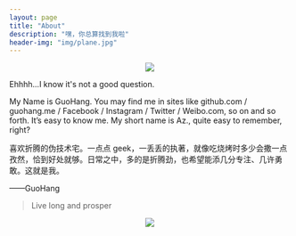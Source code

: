 ```yaml
---
layout: page
title: "About"
description: "嘿，你总算找到我啦"
header-img: "img/plane.jpg"
---
```


<center>
    <p><img src="ftp://chinaguohang.cn/img/Zero.png" align="center"></p>
</center>

Ehhhh...I know it's not a good question.

My Name is GuoHang. You may find me in sites like github.com / guohang.me / Facebook / Instagram / Twitter / Weibo.com, so on and so forth. It’s easy to know me. My short name is Az., quite easy to remember, right?

喜欢折腾的伪技术宅。一点点 geek，一丢丢的执著，就像吃烧烤时多少会撒一点孜然，恰到好处就够。日常之中，多的是折腾劲，也希望能添几分专注、几许勇敢。这就是我。

——GuoHang


> Live long and prosper

<center>
    <p><img src="ftp://chinaguohang.cn/img/XJTU.jpg" align="center"></p>
</center>

